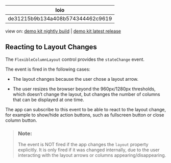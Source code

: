 <!-- loiode31215b9b134a408b574344462c9619 -->

| loio |
| -----|
| de31215b9b134a408b574344462c9619 |

<div id="loio">

view on: [demo kit nightly build](https://openui5nightly.hana.ondemand.com/topic/de31215b9b134a408b574344462c9619) | [demo kit latest release](https://sdk.openui5.org/topic/de31215b9b134a408b574344462c9619)</div>

## Reacting to Layout Changes

The `FlexibleColumnLayout` control provides the `stateChange` event.

The event is fired in the following cases:

-   The layout changes because the user chose a layout arrow.

-   The user resizes the browser beyond the 960px/1280px thresholds, which doesn’t change the layout, but changes the number of columns that can be displayed at one time.


The app can subscribe to this event to be able to react to the layout change, for example to show/hide action buttons, such as fullscreen button or close column button.

> ### Note:  
> The event is NOT fired if the app changes the `layout` property explicitly. It is only fired if it was changed internally, due to the user interacting with the layout arrows or columns appearing/disappearing.

